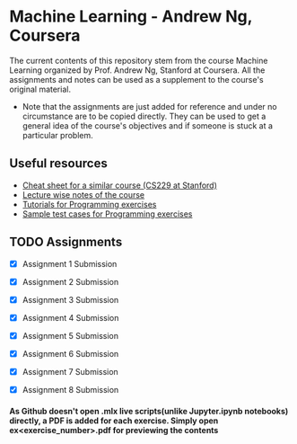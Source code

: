 # Machine Learning - Andrew Ng, Coursera
The current contents of this repository stem from the course Machine Learning organized by Prof. Andrew Ng, Stanford at Coursera. All the assignments and notes can be used as a supplement to the course's original material. 

- Note that the assignments are just added for reference and under no circumstance are to be copied directly. They can be used to get a general idea of the course's objectives and if someone is stuck at a particular problem.


## Useful resources
- [Cheat sheet for a similar course (CS229 at Stanford)](https://github.com/afshinea/stanford-cs-229-machine-learning)
- [Lecture wise notes of the course](https://www.holehouse.org/mlclass/)
- [Tutorials for Programming exercises](https://www.coursera.org/learn/machine-learning/discussions/all/threads/m0ZdvjSrEeWddiIAC9pDDA)
- [Sample test cases for Programming exercises](https://www.coursera.org/learn/machine-learning/discussions/all/threads/0SxufTSrEeWPACIACw4G5w)

## TODO Assignments

- [x] Assignment 1 Submission
- [x] Assignment 2 Submission
- [x] Assignment 3 Submission
- [x] Assignment 4 Submission
- [x] Assignment 5 Submission
- [x] Assignment 6 Submission
- [x] Assignment 7 Submission
- [x] Assignment 8 Submission


#### As Github doesn't open .mlx live scripts(unlike Jupyter.ipynb notebooks) directly, a PDF is added for each exercise. Simply open ex<exercise_number>.pdf for previewing the contents
